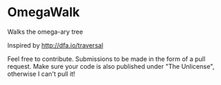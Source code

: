 # OmegaWalk
Walks the omega-ary tree

Inspired by http://dfa.io/traversal

Feel free to contribute. Submissions to be made in the form of a pull request. Make sure your code is also published under "The Unlicense", otherwise I can't pull it!
